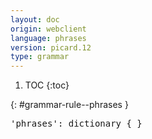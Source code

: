 ```yaml
---
layout: doc
origin: webclient
language: phrases
version: picard.12
type: grammar
---
```


1. TOC
{:toc}


{: #grammar-rule--phrases }
<div class="language-js highlighter-rouge">
<div class="highlight">
<pre class="highlight language-js code-custom">
'<span class="token string">phrases</span>': dictionary { }
</pre>
</div>
</div>
